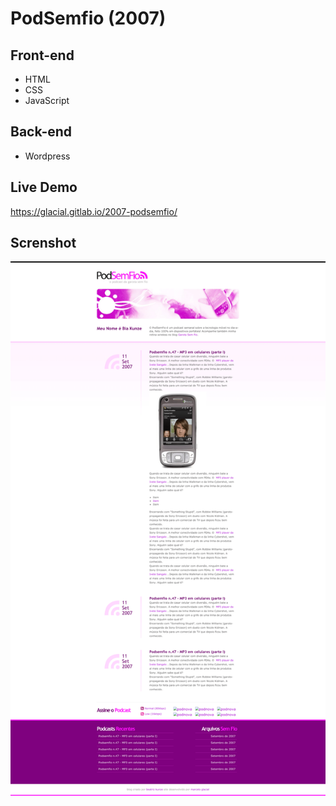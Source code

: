 # PodSemfio (2007)

## Front-end 

* HTML
* CSS
* JavaScript

## Back-end

* Wordpress

## Live Demo

https://glacial.gitlab.io/2007-podsemfio/

## Screnshot

![screenshot](design/01-home.png)

